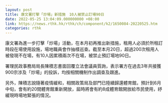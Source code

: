 ```yaml
---
layout: post
title: 康文署打擊「炒場」新措施　10人被禁止訂場90日
date: 2022-05-25 13:04:09.000000000 +08:00
link: https://news.rthk.hk/rthk/ch/component/k2/1650084-20220525.htm
categories: rthk
---
```


康文署為進一步打擊「炒場」活動，在本月初再推出新措施，租用人必須於所租訂時段在場使用設施，場地職員會作抽樣巡查。截至本月20日，超過200次租用人被發現不在場，有10人因累積兩次不在場，被禁止預訂場地90日。

署理民政事務局局長陳積志書面回覆立法會議員質詢，表示署方在過去3年共接獲900宗涉及「炒場」的投訴，均按相關機制作出調查及跟進。

另外，陳積志說隨著疫情緩和，相關政策局及部門已陸續歸還體育館，預計到6月中旬，會有約20間體育館重新開放，屆時將會有約8成體育館開放給市民使用，紓緩現時場地緊張的情況。
